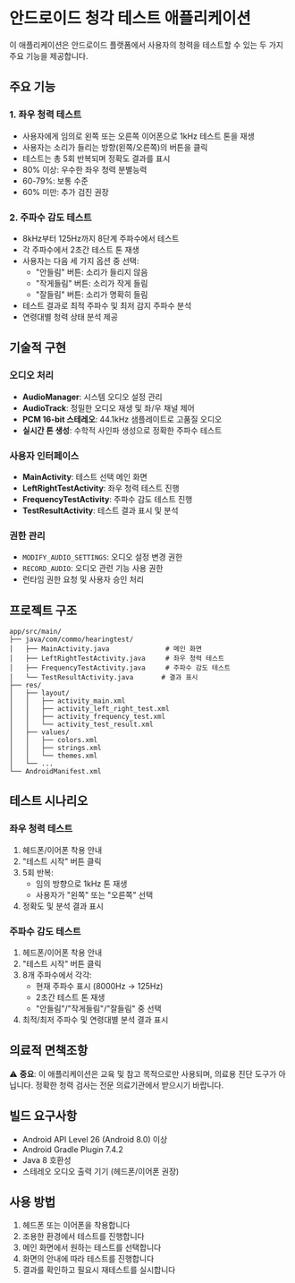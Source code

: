 # 안드로이드 청각 테스트 애플리케이션

이 애플리케이션은 안드로이드 플랫폼에서 사용자의 청력을 테스트할 수 있는 두 가지 주요 기능을 제공합니다.

## 주요 기능

### 1. 좌우 청력 테스트
- 사용자에게 임의로 왼쪽 또는 오른쪽 이어폰으로 1kHz 테스트 톤을 재생
- 사용자는 소리가 들리는 방향(왼쪽/오른쪽)의 버튼을 클릭
- 테스트는 총 5회 반복되며 정확도 결과를 표시
- 80% 이상: 우수한 좌우 청력 분별능력
- 60-79%: 보통 수준
- 60% 미만: 추가 검진 권장

### 2. 주파수 감도 테스트
- 8kHz부터 125Hz까지 8단계 주파수에서 테스트
- 각 주파수에서 2초간 테스트 톤 재생
- 사용자는 다음 세 가지 옵션 중 선택:
  - "안들림" 버튼: 소리가 들리지 않음
  - "작게들림" 버튼: 소리가 작게 들림  
  - "잘들림" 버튼: 소리가 명확히 들림
- 테스트 결과로 최적 주파수 및 최저 감지 주파수 분석
- 연령대별 청력 상태 분석 제공

## 기술적 구현

### 오디오 처리
- **AudioManager**: 시스템 오디오 설정 관리
- **AudioTrack**: 정밀한 오디오 재생 및 좌/우 채널 제어
- **PCM 16-bit 스테레오**: 44.1kHz 샘플레이트로 고품질 오디오
- **실시간 톤 생성**: 수학적 사인파 생성으로 정확한 주파수 테스트

### 사용자 인터페이스
- **MainActivity**: 테스트 선택 메인 화면
- **LeftRightTestActivity**: 좌우 청력 테스트 진행
- **FrequencyTestActivity**: 주파수 감도 테스트 진행  
- **TestResultActivity**: 테스트 결과 표시 및 분석

### 권한 관리
- `MODIFY_AUDIO_SETTINGS`: 오디오 설정 변경 권한
- `RECORD_AUDIO`: 오디오 관련 기능 사용 권한
- 런타임 권한 요청 및 사용자 승인 처리

## 프로젝트 구조

```
app/src/main/
├── java/com/commo/hearingtest/
│   ├── MainActivity.java              # 메인 화면
│   ├── LeftRightTestActivity.java     # 좌우 청력 테스트
│   ├── FrequencyTestActivity.java     # 주파수 감도 테스트
│   └── TestResultActivity.java       # 결과 표시
├── res/
│   ├── layout/
│   │   ├── activity_main.xml
│   │   ├── activity_left_right_test.xml
│   │   ├── activity_frequency_test.xml
│   │   └── activity_test_result.xml
│   ├── values/
│   │   ├── colors.xml
│   │   ├── strings.xml
│   │   └── themes.xml
│   └── ...
└── AndroidManifest.xml
```

## 테스트 시나리오

### 좌우 청력 테스트
1. 헤드폰/이어폰 착용 안내
2. "테스트 시작" 버튼 클릭
3. 5회 반복:
   - 임의 방향으로 1kHz 톤 재생
   - 사용자가 "왼쪽" 또는 "오른쪽" 선택
4. 정확도 및 분석 결과 표시

### 주파수 감도 테스트  
1. 헤드폰/이어폰 착용 안내
2. "테스트 시작" 버튼 클릭
3. 8개 주파수에서 각각:
   - 현재 주파수 표시 (8000Hz → 125Hz)
   - 2초간 테스트 톤 재생
   - "안들림"/"작게들림"/"잘들림" 중 선택
4. 최적/최저 주파수 및 연령대별 분석 결과 표시

## 의료적 면책조항

⚠️ **중요**: 이 애플리케이션은 교육 및 참고 목적으로만 사용되며, 의료용 진단 도구가 아닙니다. 정확한 청력 검사는 전문 의료기관에서 받으시기 바랍니다.

## 빌드 요구사항

- Android API Level 26 (Android 8.0) 이상
- Android Gradle Plugin 7.4.2
- Java 8 호환성
- 스테레오 오디오 출력 기기 (헤드폰/이어폰 권장)

## 사용 방법

1. 헤드폰 또는 이어폰을 착용합니다
2. 조용한 환경에서 테스트를 진행합니다
3. 메인 화면에서 원하는 테스트를 선택합니다
4. 화면의 안내에 따라 테스트를 진행합니다
5. 결과를 확인하고 필요시 재테스트를 실시합니다